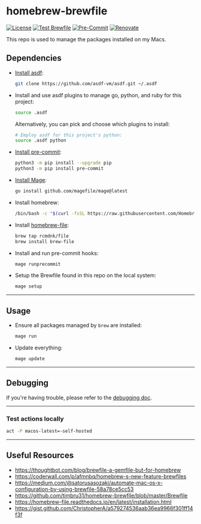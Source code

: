 # homebrew-brewfile

[![License](https://img.shields.io/github/license/l50/homebrew-brewfile?label=License&style=flat&color=blue&logo=github)](https://github.com/l50/homebrew-brewfile/blob/main/LICENSE)
[![Test Brewfile](https://github.com/l50/homebrew-brewfile/actions/workflows/tests.yaml/badge.svg)](https://github.com/l50/homebrew-brewfile/actions/workflows/tests.yaml)
[![Pre-Commit](https://github.com/l50/homebrew-brewfile/actions/workflows/pre-commit.yaml/badge.svg)](https://github.com/l50/homebrew-brewfile/actions/workflows/pre-commit.yaml)
[![Renovate](https://github.com/l50/homebrew-brewfile/actions/workflows/renovate.yaml/badge.svg)](https://github.com/l50/homebrew-brewfile/actions/workflows/renovate.yaml)

This repo is used to manage the packages installed on my Macs.

## Dependencies

- [Install asdf](https://asdf-vm.com/):

  ```bash
  git clone https://github.com/asdf-vm/asdf.git ~/.asdf
  ```

- Install and use asdf plugins to manage go, python, and ruby for this project:

  ```bash
  source .asdf
  ```

  Alternatively, you can pick and choose which plugins to install:

  ```bash
  # Employ asdf for this project's python:
  source .asdf python
  ```

- [Install pre-commit](https://pre-commit.com/):

  ```bash
  python3 -m pip install --upgrade pip
  python3 -m pip install pre-commit
  ```

- [Install Mage](https://magefile.org/):

  ```bash
  go install github.com/magefile/mage@latest
  ```

- Install homebrew:

  ```bash
  /bin/bash -c "$(curl -fsSL https://raw.githubusercontent.com/Homebrew/install/HEAD/install.sh)"
  ```

- Install [homebrew-file](https://github.com/rcmdnk/homebrew-file):

  ```bash
  brew tap rcmdnk/file
  brew install brew-file
  ```

- Install and run pre-commit hooks:

  ```bash
  mage runprecommit
  ```

- Setup the Brewfile found in this repo on the local system:

  ```bash
  mage setup
  ```

---

## Usage

- Ensure all packages managed by `brew` are installed:

  ```bash
  mage run
  ```

- Update everything:

  ```go
  mage update
  ```

---

## Debugging

If you're having trouble, please refer to the [debugging doc](docs/debugging.md).

---

### Test actions locally

```bash
act -P macos-latest=-self-hosted
```

---

## Useful Resources

- <https://thoughtbot.com/blog/brewfile-a-gemfile-but-for-homebrew>
- <https://coderwall.com/p/afmnbq/homebrew-s-new-feature-brewfiles>
- <https://medium.com/@satorusasozaki/automate-mac-os-x-configuration-by-using-brewfile-58a78ce5cc53>
- <https://github.com/timbru31/homebrew-brewfile/blob/master/Brewfile>
- <https://homebrew-file.readthedocs.io/en/latest/installation.html>
- <https://gist.github.com/ChristopherA/a579274536aab36ea9966f301ff14f3f>
